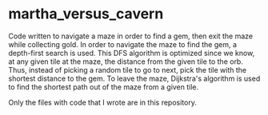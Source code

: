 # martha_versus_cavern
Code written to navigate a maze in order to find a gem, then exit the maze while collecting gold. In order to navigate the maze to find the gem, a depth-first search is used. This DFS algorithm is optimized since we know, at any given tile at the maze, the distance from the given tile to the orb. Thus, instead of picking a random tile to go to next, pick the tile with the shortest distance to the gem. To leave the maze, Dijkstra's algorithm is used to find the shortest path out of the maze from a given tile.

Only the files with code that I wrote are in this repository.
